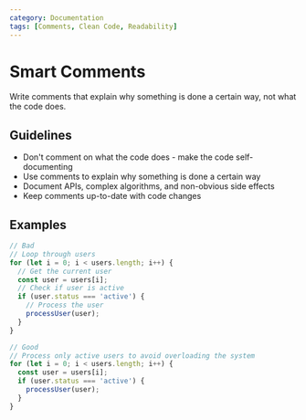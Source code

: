 ```yaml
---
category: Documentation
tags: [Comments, Clean Code, Readability]
---
```


# Smart Comments

Write comments that explain why something is done a certain way, not what the code does.

## Guidelines

- Don't comment on what the code does - make the code self-documenting
- Use comments to explain why something is done a certain way
- Document APIs, complex algorithms, and non-obvious side effects
- Keep comments up-to-date with code changes

## Examples

```javascript
// Bad
// Loop through users
for (let i = 0; i < users.length; i++) {
  // Get the current user
  const user = users[i];
  // Check if user is active
  if (user.status === 'active') {
    // Process the user
    processUser(user);
  }
}

// Good
// Process only active users to avoid overloading the system
for (let i = 0; i < users.length; i++) {
  const user = users[i];
  if (user.status === 'active') {
    processUser(user);
  }
}
```
